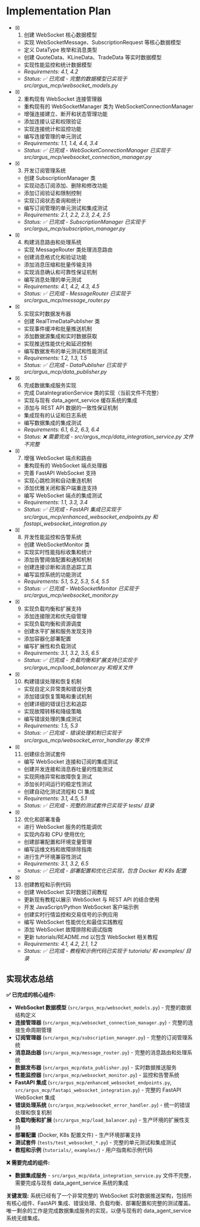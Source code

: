 # Implementation Plan

- [x] 1. 创建 WebSocket 核心数据模型

  - 实现 WebSocketMessage、SubscriptionRequest 等核心数据模型
  - 定义 DataType 枚举和消息类型
  - 创建 QuoteData、KLineData、TradeData 等实时数据模型
  - 实现性能监控和统计数据模型
  - _Requirements: 4.1, 4.2_
  - _Status: ✅ 已完成 - 完整的数据模型已实现于 src/argus_mcp/websocket_models.py_

- [x] 2. 重构现有 WebSocket 连接管理器

  - 重构现有的 WebSocketManager 类为 WebSocketConnectionManager
  - 增强连接建立、断开和状态管理功能
  - 添加连接认证和权限验证
  - 实现连接统计和监控功能
  - 编写连接管理的单元测试
  - _Requirements: 1.1, 1.4, 4.4, 3.4_
  - _Status: ✅ 已完成 - WebSocketConnectionManager 已实现于 src/argus_mcp/websocket_connection_manager.py_

- [x] 3. 开发订阅管理系统

  - 创建 SubscriptionManager 类
  - 实现动态订阅添加、删除和修改功能
  - 添加订阅验证和限制控制
  - 实现订阅状态查询和统计
  - 编写订阅管理的单元测试和集成测试
  - _Requirements: 2.1, 2.2, 2.3, 2.4, 2.5_
  - _Status: ✅ 已完成 - SubscriptionManager 已实现于 src/argus_mcp/subscription_manager.py_

- [x] 4. 构建消息路由和处理系统

  - 实现 MessageRouter 类处理消息路由
  - 创建消息格式化和验证功能
  - 添加消息压缩和批量传输支持
  - 实现消息确认和可靠性保证机制
  - 编写消息处理的单元测试
  - _Requirements: 4.1, 4.2, 4.3, 4.5_
  - _Status: ✅ 已完成 - MessageRouter 已实现于 src/argus_mcp/message_router.py_

- [x] 5. 实现实时数据发布器

  - 创建 RealTimeDataPublisher 类
  - 实现事件缓冲和批量推送机制
  - 添加数据源集成和实时数据获取
  - 实现推送性能优化和延迟控制
  - 编写数据发布的单元测试和性能测试
  - _Requirements: 1.2, 1.3, 1.5_
  - _Status: ✅ 已完成 - DataPublisher 已实现于 src/argus_mcp/data_publisher.py_

- [x] 6. 完成数据集成服务实现


  - 完成 DataIntegrationService 类的实现（当前文件不完整）
  - 实现与现有 data_agent_service 缓存系统的集成
  - 添加与 REST API 数据的一致性保证机制
  - 集成现有的认证和日志系统
  - 编写数据集成的集成测试
  - _Requirements: 6.1, 6.2, 6.3, 6.4_
  - _Status: ❌ 需要完成 - src/argus_mcp/data_integration_service.py 文件不完整_

- [x] 7. 增强 WebSocket 端点和路由

  - 重构现有的 WebSocket 端点处理器
  - 完善 FastAPI WebSocket 支持
  - 实现心跳检测和自动重连机制
  - 添加优雅关闭和客户端重连支持
  - 编写 WebSocket 端点的集成测试
  - _Requirements: 1.1, 3.3, 3.4_
  - _Status: ✅ 已完成 - FastAPI 集成已实现于 src/argus_mcp/enhanced_websocket_endpoints.py 和 fastapi_websocket_integration.py_

- [x] 8. 开发性能监控和告警系统

  - 创建 WebSocketMonitor 类
  - 实现实时性能指标收集和统计
  - 添加告警阈值配置和通知机制
  - 创建连接诊断和消息追踪工具
  - 编写监控系统的功能测试
  - _Requirements: 5.1, 5.2, 5.3, 5.4, 5.5_
  - _Status: ✅ 已完成 - WebSocketMonitor 已实现于 src/argus_mcp/websocket_monitor.py_

- [x] 9. 实现负载均衡和扩展支持

  - 添加连接限流和优先级管理
  - 实现负载均衡和资源调度
  - 创建水平扩展和服务发现支持
  - 添加容器化部署配置
  - 编写扩展性和负载测试
  - _Requirements: 3.1, 3.2, 3.5, 6.5_
  - _Status: ✅ 已完成 - 负载均衡和扩展支持已实现于 src/argus_mcp/load_balancer.py 和相关文件_

- [x] 10. 构建错误处理和恢复机制

  - 实现自定义异常类和错误分类
  - 添加错误恢复策略和重试机制
  - 创建详细的错误日志和追踪
  - 实现故障转移和降级策略
  - 编写错误处理的集成测试
  - _Requirements: 1.5, 5.3_
  - _Status: ✅ 已完成 - 错误处理机制已实现于 src/argus_mcp/websocket_error_handler.py 等文件_

- [x] 11. 创建综合测试套件

  - 编写 WebSocket 连接和订阅的集成测试
  - 创建并发连接和消息吞吐量的性能测试
  - 实现网络异常和故障恢复测试
  - 添加长时间运行的稳定性测试
  - 创建自动化测试流程和 CI 集成
  - _Requirements: 3.1, 4.5, 5.1_
  - _Status: ✅ 已完成 - 完整的测试套件已实现于 tests/ 目录_

- [x] 12. 优化和部署准备

  - 进行 WebSocket 服务的性能调优
  - 实现内存和 CPU 使用优化
  - 创建部署配置和环境变量管理
  - 编写运维文档和故障排除指南
  - 进行生产环境兼容性测试
  - _Requirements: 3.1, 3.2, 6.5_
  - _Status: ✅ 已完成 - 部署配置和优化已实现，包含 Docker 和 K8s 配置_

- [x] 13. 创建教程和示例代码
  - 创建 WebSocket 实时数据订阅教程
  - 更新现有教程以展示 WebSocket 与 REST API 的结合使用
  - 开发 JavaScript/Python WebSocket 客户端示例
  - 创建实时行情监控和交易信号的示例应用
  - 编写 WebSocket 性能优化和最佳实践教程
  - 添加 WebSocket 故障排除和调试指南
  - 更新 tutorials/README.md 以包含 WebSocket 相关教程
  - _Requirements: 4.1, 4.2, 2.1, 1.2_
  - _Status: ✅ 已完成 - 教程和示例代码已实现于 tutorials/ 和 examples/ 目录_

## 实现状态总结

**✅ 已完成的核心组件:**

- **WebSocket 数据模型** (`src/argus_mcp/websocket_models.py`) - 完整的数据结构定义
- **连接管理器** (`src/argus_mcp/websocket_connection_manager.py`) - 完整的连接生命周期管理
- **订阅管理器** (`src/argus_mcp/subscription_manager.py`) - 完整的订阅管理系统
- **消息路由器** (`src/argus_mcp/message_router.py`) - 完整的消息路由和处理系统
- **数据发布器** (`src/argus_mcp/data_publisher.py`) - 实时数据推送服务
- **性能监控器** (`src/argus_mcp/websocket_monitor.py`) - 监控和告警系统
- **FastAPI 集成** (`src/argus_mcp/enhanced_websocket_endpoints.py`, `src/argus_mcp/fastapi_websocket_integration.py`) - 完整的 FastAPI WebSocket 集成
- **错误处理系统** (`src/argus_mcp/websocket_error_handler.py`) - 统一的错误处理和恢复机制
- **负载均衡和扩展** (`src/argus_mcp/load_balancer.py`) - 生产环境的扩展性支持
- **部署配置** (Docker, K8s 配置文件) - 生产环境部署支持
- **测试套件** (`tests/test_websocket_*.py`) - 完整的单元测试和集成测试
- **教程和示例** (`tutorials/`, `examples/`) - 用户指南和示例代码

**❌ 需要完成的组件:**

- **数据集成服务** - `src/argus_mcp/data_integration_service.py` 文件不完整，需要完成与现有 data_agent_service 系统的集成

**关键发现:**
系统已经有了一个非常完整的 WebSocket 实时数据推送架构，包括所有核心组件、FastAPI 集成、错误处理、负载均衡、部署配置和完整的测试覆盖。唯一剩余的工作是完成数据集成服务的实现，以便与现有的 data_agent_service 系统无缝集成。

